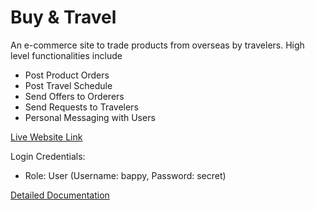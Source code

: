 # Buy & Travel
An e-commerce site to trade products from overseas by travelers. High level functionalities include
- Post Product Orders
- Post Travel Schedule
- Send Offers to Orderers
- Send Requests to Travelers
- Personal Messaging with Users

[Live Website Link](http://mhasan.infinityfreeapp.com/)

Login Credentials:
- Role: User (Username: bappy, Password: secret)

[Detailed Documentation](https://1drv.ms/b/s!Ama1lLPSmmB4p2ZMmvx8UJ71hICM?e=0cXfqI)

